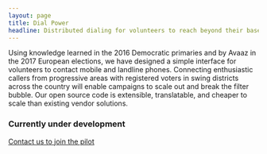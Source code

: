 ```yaml
---
layout: page
title: Dial Power
headline: Distributed dialing for volunteers to reach beyond their base
---
```


Using knowledge learned in the 2016 Democratic primaries and by Avaaz in the 2017 European elections, we have designed a simple interface for volunteers to contact mobile and landline phones. Connecting enthusiastic callers from progressive areas with registered voters in swing districts across the country will enable campaigns to scale out and break the filter bubble. Our open source code is extensible, translatable, and cheaper to scale than existing vendor solutions.

### Currently under development

<a href="{{ 'contact/' | relative_url }}" class="special">Contact us to join the pilot</a>